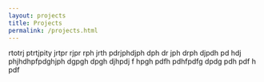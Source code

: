 ```yaml
---
layout: projects
title: Projects
permalink: /projects.html
---
```

rtotrj ptrtjpity jrtpr rjpr rph jrth pdrjphdjph dph dr jph drph djpdh pd hdj phjhdhpfpdghjph dgpgh dpgh djhpdj f hpgh pdfh pdhfpdfg dpdg pdh pdf h  pdf